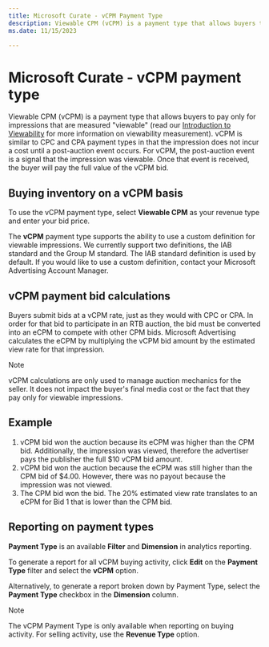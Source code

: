 ```yaml
---
title: Microsoft Curate - vCPM Payment Type
description: Viewable CPM (vCPM) is a payment type that allows buyers to pay only for impressions that are measured viewable. Learn steps to buy inventory on a vCPM basis in this page.
ms.date: 11/15/2023

---
```



#  Microsoft Curate - vCPM payment type

Viewable CPM (vCPM) is a payment type that allows buyers to pay only for impressions that are measured "viewable" (read our [Introduction to Viewability](introduction-to-viewability.md) for more information on viewability measurement). vCPM is similar to CPC and CPA payment types in that the impression does not incur a cost until a post-auction event occurs. For vCPM, the post-auction event is a signal that the impression was viewable. Once that event is received, the buyer will pay the full value of the vCPM bid.

## Buying inventory on a vCPM basis

To use the vCPM payment type, select **Viewable CPM** as your revenue type and enter your bid price.

The **vCPM** payment type supports the ability to use a custom definition for viewable impressions. We currently support two definitions, the IAB standard and the Group M standard. The IAB standard definition is used by default. If you would like to use a custom definition, contact your Microsoft Advertising Account Manager.

## vCPM payment bid calculations

Buyers submit bids at a vCPM rate, just as they would with CPC or CPA. In order for that bid to participate in an RTB auction, the bid must be converted into an eCPM to compete with other CPM bids. Microsoft Advertising calculates the eCPM by multiplying the vCPM bid amount by the estimated view rate for that impression.

> [!NOTE]
> vCPM calculations are only used to manage auction mechanics for the seller. It does not impact the buyer's final media cost or the fact that they pay only for viewable impressions.

## Example

1. vCPM bid won the auction because its eCPM was higher than the CPM bid. Additionally, the impression was viewed, therefore the advertiser pays the publisher the full $10 vCPM bid amount.
1. vCPM bid won the auction because the eCPM was still higher than the CPM bid of $4.00. However, there was no payout because the impression was not viewed.
1. The CPM bid won the bid. The 20% estimated view rate translates to an eCPM for Bid 1 that is lower than the CPM bid.

## Reporting on payment types

**Payment Type** is an available **Filter** and **Dimension** in analytics reporting.

To generate a report for all vCPM buying activity, click **Edit** on the **Payment Type** filter and select the **vCPM** option.

Alternatively, to generate a report broken down by Payment Type, select the **Payment Type** checkbox in the **Dimension** column.

> [!NOTE]
> The vCPM Payment Type is only available when reporting on buying activity. For selling activity, use the **Revenue Type** option.
